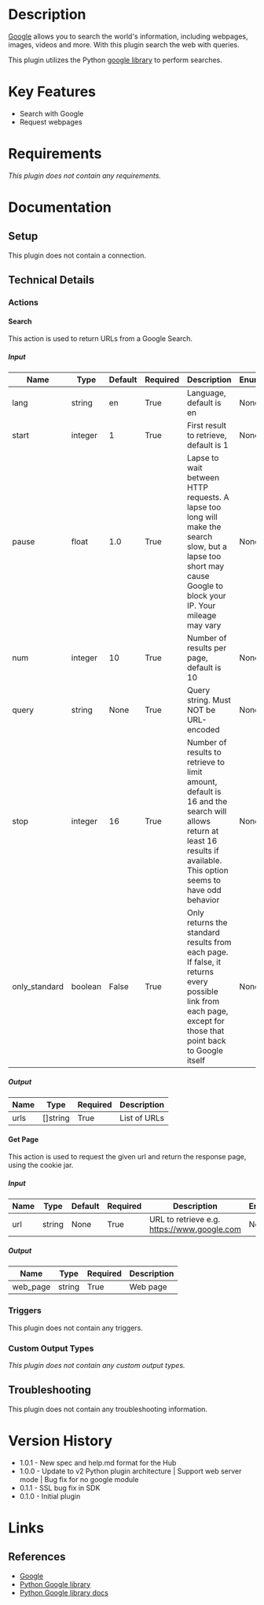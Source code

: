 # Description

[Google](https://www.google.com/) allows you to search the world's information, including webpages, images, videos and more. With this plugin search the web with queries.

This plugin utilizes the Python [google library](https://pypi.python.org/pypi/google) to perform searches.

# Key Features

* Search with Google
* Request webpages

# Requirements

_This plugin does not contain any requirements._

# Documentation

## Setup

This plugin does not contain a connection.

## Technical Details

### Actions

#### Search

This action is used to return URLs from a Google Search.

##### Input

|Name|Type|Default|Required|Description|Enum|
|----|----|-------|--------|-----------|----|
|lang|string|en|True|Language, default is en|None|
|start|integer|1|True|First result to retrieve, default is 1|None|
|pause|float|1.0|True|Lapse to wait between HTTP requests. A lapse too long will make the search slow, but a lapse too short may cause Google to block your IP. Your mileage may vary|None|
|num|integer|10|True|Number of results per page, default is 10|None|
|query|string|None|True|Query string. Must NOT be URL-encoded|None|
|stop|integer|16|True|Number of results to retrieve to limit amount, default is 16 and the search will allows return at least 16 results if available. This option seems to have odd behavior|None|
|only_standard|boolean|False|True|Only returns the standard results from each page. If false, it returns every possible link from each page, except for those that point back to Google itself|None|

##### Output

|Name|Type|Required|Description|
|----|----|--------|-----------|
|urls|[]string|True|List of URLs|

#### Get Page

This action is used to request the given url and return the response page, using the cookie jar.

##### Input

|Name|Type|Default|Required|Description|Enum|
|----|----|-------|--------|-----------|----|
|url|string|None|True|URL to retrieve e.g. https://www.google.com|None|

##### Output

|Name|Type|Required|Description|
|----|----|--------|-----------|
|web_page|string|True|Web page|

### Triggers

This plugin does not contain any triggers.

### Custom Output Types

_This plugin does not contain any custom output types._

## Troubleshooting

This plugin does not contain any troubleshooting information.

# Version History

* 1.0.1 - New spec and help.md format for the Hub
* 1.0.0 - Update to v2 Python plugin architecture | Support web server mode | Bug fix for no google module
* 0.1.1 - SSL bug fix in SDK
* 0.1.0 - Initial plugin

# Links

## References

* [Google](https://www.google.com/)
* [Python Google library](https://pypi.python.org/pypi/google)
* [Python Google library docs](https://pythonhosted.org/google/)

